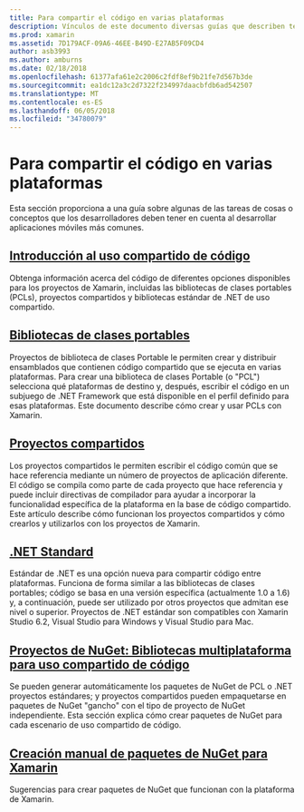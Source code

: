 ```yaml
---
title: Para compartir el código en varias plataformas
description: Vínculos de este documento diversas guías que describen técnicas para compartir código, incluidas las bibliotecas de clases portables, los proyectos compartidos, estándar de .NET y NuGet.
ms.prod: xamarin
ms.assetid: 7D179ACF-09A6-46EE-B49D-E27AB5F09CD4
author: asb3993
ms.author: amburns
ms.date: 02/18/2018
ms.openlocfilehash: 61377afa61e2c2006c2fdf8ef9b21fe7d567b3de
ms.sourcegitcommit: ea1dc12a3c2d7322f234997daacbfdb6ad542507
ms.translationtype: MT
ms.contentlocale: es-ES
ms.lasthandoff: 06/05/2018
ms.locfileid: "34780079"
---
```

# <a name="sharing-code-on-multiple-platforms"></a>Para compartir el código en varias plataformas

Esta sección proporciona a una guía sobre algunas de las tareas de cosas o conceptos que los desarrolladores deben tener en cuenta al desarrollar aplicaciones móviles más comunes.

## <a name="code-sharing-overviewcode-sharingmd"></a>[Introducción al uso compartido de código](code-sharing.md)

Obtenga información acerca del código de diferentes opciones disponibles para los proyectos de Xamarin, incluidas las bibliotecas de clases portables (PCLs), proyectos compartidos y bibliotecas estándar de .NET de uso compartido.


##  <a name="portable-class-librariescross-platformapp-fundamentalspclmd"></a>[Bibliotecas de clases portables](~/cross-platform/app-fundamentals/pcl.md)

Proyectos de biblioteca de clases Portable le permiten crear y distribuir ensamblados que contienen código compartido que se ejecuta en varias plataformas. Para crear una biblioteca de clases Portable (o "PCL") selecciona qué plataformas de destino y, después, escribir el código en un subjuego de .NET Framework que está disponible en el perfil definido para esas plataformas. Este documento describe cómo crear y usar PCLs con Xamarin.

##  <a name="shared-projectscross-platformapp-fundamentalsshared-projectsmd"></a>[Proyectos compartidos](~/cross-platform/app-fundamentals/shared-projects.md)

Los proyectos compartidos le permiten escribir el código común que se hace referencia mediante un número de proyectos de aplicación diferente. El código se compila como parte de cada proyecto que hace referencia y puede incluir directivas de compilador para ayudar a incorporar la funcionalidad específica de la plataforma en la base de código compartido. Este artículo describe cómo funcionan los proyectos compartidos y cómo crearlos y utilizarlos con los proyectos de Xamarin.

##  <a name="net-standardcross-platformapp-fundamentalsnet-standardmd"></a>[.NET Standard](~/cross-platform/app-fundamentals/net-standard.md)

Estándar de .NET es una opción nueva para compartir código entre plataformas. Funciona de forma similar a las bibliotecas de clases portables; código se basa en una versión específica (actualmente 1.0 a 1.6) y, a continuación, puede ser utilizado por otros proyectos que admitan ese nivel o superior. Proyectos de .NET estándar son compatibles con Xamarin Studio 6.2, Visual Studio para Windows y Visual Studio para Mac.

##  <a name="nuget-projects-multiplatform-libraries-for-code-sharingcross-platformapp-fundamentalsnuget-multiplatform-librariesindexmd"></a>[Proyectos de NuGet: Bibliotecas multiplataforma para uso compartido de código](~/cross-platform/app-fundamentals/nuget-multiplatform-libraries/index.md)

Se pueden generar automáticamente los paquetes de NuGet de PCL o .NET proyectos estándares; y proyectos compartidos pueden empaquetarse en paquetes de NuGet "gancho" con el tipo de proyecto de NuGet independiente. Esta sección explica cómo crear paquetes de NuGet para cada escenario de uso compartido de código.

##  <a name="manually-creating-nuget-packages-for-xamarincross-platformapp-fundamentalsnuget-manualmd"></a>[Creación manual de paquetes de NuGet para Xamarin](~/cross-platform/app-fundamentals/nuget-manual.md)

Sugerencias para crear paquetes de NuGet que funcionan con la plataforma de Xamarin.
